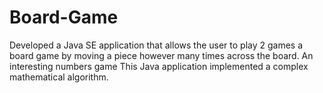 # Board-Game
Developed a Java SE application that allows the user to play 2 games
a board game by moving a piece however many times across the board.
An interesting numbers game
This Java application implemented a complex mathematical algorithm. 
